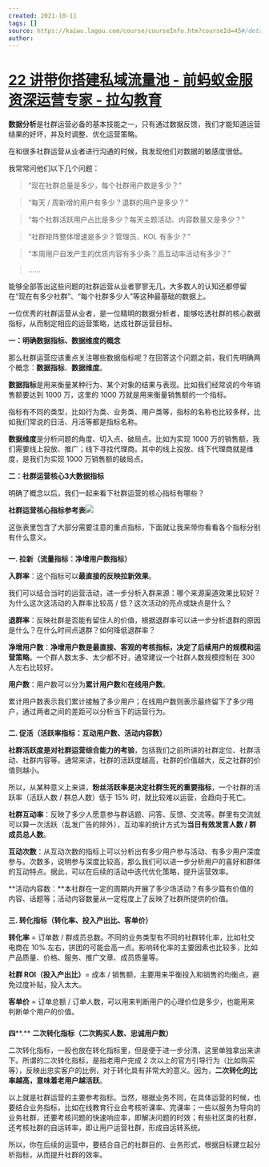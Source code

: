 ```yaml
---
created: 2021-10-11
tags: []
source: https://kaiwu.lagou.com/course/courseInfo.htm?courseId=45#/detail/pc?id=1636
author: 
---
```


# [22 讲带你搭建私域流量池 - 前蚂蚁金服资深运营专家 - 拉勾教育](https://kaiwu.lagou.com/course/courseInfo.htm?courseId=45#/detail/pc?id=1636)


**数据分析**是社群运营必备的基本技能之一，只有通过数据反馈，我们才能知道运营结果的好坏，并及时调整、优化运营策略。  

在和很多社群运营从业者进行沟通的时候，我发现他们对数据的敏感度很低。

我常常问他们以下几个问题：

> “现在社群总量是多少，每个社群用户数是多少？”

> “每天 / 周新增的用户有多少？退群的用户是多少？”

> “每个社群活跃用户占比是多少？每天主题活动、内容数量又是多少？”

> “社群矩阵整体增速是多少？管理员、KOL 有多少？”

> “本周用户自发产生的优质内容有多少条？高互动率活动有多少？”

> ……

能够全部答出这些问题的社群运营从业者寥寥无几，大多数人的认知还都停留在“现在有多少社群”、“每个社群多少人”等这种最基础的数据上。

一位优秀的社群运营从业者，是一位精明的数据分析者，能够吃透社群的核心数据指标，从而制定相应的运营策略，达成社群运营目标。

**一：明确数据指标、数据维度的概念**

那么社群运营应该重点关注哪些数据指标呢？在回答这个问题之前，我们先明确两个概念：**数据指标**、**数据维度**。

**数据指标**是用来衡量某种行为、某个对象的结果与表现。比如我们经常说的今年销售额要达到 1000 万，这里的 1000 万就是用来衡量销售额的一个指标。

指标有不同的类型，比如行为类、业务类、用户类等，指标的名称也比较多样，比如我们常说的日活、月活等都是指标名称。

**数据维度**是分析问题的角度、切入点、破局点。比如为实现 1000 万的销售额，我们需要线上投放、推广；线下寻找代理商。其中的线上投放、线下代理商就是维度，是我们为实现 1000 万销售额的破局点。

**二：社群运营核心3大数据指标**

明确了概念以后，我们一起来看下社群运营的核心指标有哪些？

**社群运营核心指标参考表**![](https://s0.lgstatic.com/i/image3/M01/02/4F/Ciqah1564DaAAg2lAADIwh3PaOk207.png)

这张表里包含了大部分需要注意的重点指标，下面就让我来带你看看各个指标分别有什么意义。            

### 

**一. 拉新（流量指标：净增用户数指标）**

**入群率**：这个指标可以**最直接的反映拉新效果**。

我们可以结合当时的运营活动，进一步分析入群来源：哪个来源渠道效果比较好？为什么这次这活动的入群率比较高 / 低？这次活动的亮点或缺点是什么？

**退群率**：反映社群是否能有留住人的价值，根据退群率可以进一步分析退群的原因是什么？在什么时间点退群？如何降低退群率？

**净增用户数**：**净增用户数是最直接、客观的考核指标，决定了后续用户的规模和运营策略**。一个群人数太多、太少都不好，通常建议一个社群人数规模控制在 300 人左右比较好。

**用户数**：用户数可以分为**累计用户数**和**在线用户数**。

累计用户数表示我们累计接触了多少用户；在线用户数则表示最终留下了多少用户，通过两者之间的差距可以分析当下的运营行为。

### 

**二. 促活（活跃率指标：互动用户数、****活动内容数****）**

**社群活跃度是对社群运营综合能力的考验**，包括我们之前所讲的社群定位、社群活动、社群内容等。通常来讲，社群的活跃度越高，社群的价值越大，反之社群的价值则越小。

所以，从某种意义上来讲，**粉丝活跃率是决定社群生死的重要指标**，一个社群的活跃率（活跃人数 / 群总人数）低于 15% 时，就比较难以运营，会趋向于死亡。

**社群互动率**：反映了多少人愿意参与群话题、问答、反馈、交流等。群里有交流就可以算一次活跃（乱发广告的除外），互动率的统计方式为**当日有效发言人数 / 群成员总人数**。

**互动次数**：从互动次数的指标上可以分析出有多少用户参与活动、有多少用户深度参与。次数多，说明参与深度比较高，那么我们可以进一步分析用户的喜好和群体的互动特点。据此，可以在后续的活动中迭代优化策略，提升运营效率。

**活动内容数：**本社群在一定的周期内开展了多少场活动？有多少篇有价值的内容、话题等；活动内容数量从一定程度上了反映了社群所提供的价值。

### 

**三. 转化指标（转化率、投入产出比、客单价）**

**转化率** = 订单数 / 群成员总数。不同的业务类型有不同的社群转化率，比如社交电商在 10% 左右，拼团的可能会高一点。影响转化率的主要因素也比较多，比如产品质量、价格、服务、推广文章、成员质量等。

**社群 ROI（投入产出比）**\= 成本 / 销售额，主要用来平衡投入和销售的均衡点，避免过度补贴，投入太大。

**客单价** = 订单总额 / 订单人数，可以用来判断用户的心理价位是多少，也能用来判断单个用户的价值。

### 

**四****.** **二次转化指标（二次购买人数、忠诚用户数）**

二次转化指标，一般也放在转化指标里，但是便于进一步分清，这里单独拿出来讲下。所谓的二次转化指标，是指老用户完成 2 次以上的官方引导行为（比如购买等），反映出忠实客户的比例，对于转化具有非常大的意义。因为，**二次转化的比率越高，意味着老用户越活跃**。

以上就是社群运营的主要参考指标。当然，根据业务不同，在具体运营的时候，也要结合业务指标，比如在线教育行业会考核听课率、完课率；一些以服务为导向的业务社群，还要考核问题的快速响应率，即解决问题的时效；有些社区类的社群，还考核社群的自运转率，即让用户运营社群，形成自运转系统。

所以，你在后续的运营中，要结合自己的社群目的、业务形式，根据目标建立起分析指标，从而提升社群的效率。
